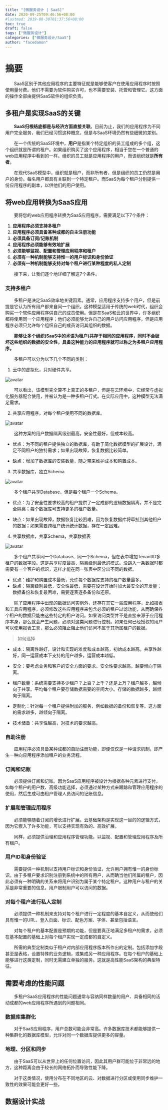 ```yaml
---
title: "[微服务设计 | SaaS]"
date: 2020-09-25T09:46:56+08:00
#lastmod: 2019-08-30T01:37:56+08:00
toc: true
draft: false
tags: ["微服务设计"]
categories: ["微服务设计/SaaS"]
author: "facedamon"
---
```


# 摘要

&emsp;&emsp;SaaS区别于其他应用程序的主要特征就是能够使客户在使用应用程序时按照使用量付费。他们不需要为软件购买许可，也不需要安装、托管和管理它。这方面的操作全部由提供SaaS软件的组织负责。

## 多租户是实现SaaS的关键

&emsp;&emsp;**SaaS归根结底都是与经济方面直接关联**。目前为止，我们的应用程序为不同用户完全服务，我们已经习惯这种概念，但是与SaaS环境仍然有些细微的差别。

&emsp;&emsp;在一个传统的SaaS环境中，**用户**是指某个特定组织的员工组成的多个组，这个组织就是所谓的租户。如果组织购买了这个应用程序，相当于您在一个普通的web应用程序中看到的一样。组织的员工就是应用程序的用户，而该组织就是**所有者**。

&emsp;&emsp;在现代SaaS模型中，组织就是租户，而非所有者，但是组织的员工仍然是用户的身份。每名用户都具有关联到一个特定租户。而SaaS为每个租户分别提供一份应用程序的副本，以供他们的用户使用。

## 将web应用转换为SaaS应用

&emsp;&emsp;要将您的web应用程序转换为SaaS应用程序，需要满足以下7个条件：

1. **应用程序必须支持多租户**
2. **应用程序必须具备某种成都的自主注册功能**
3. **必须具备订阅/记账机制**
4. **应用程序必须能够有效地扩展**
5. **必须能够监视、配置和管理应用程序和租户**
6. **必须有一种机制能够支持惟一的用户标识和身份验证**
7. **必须有一种机制能够支持对每个租户进行某种程度的私人定制**

&emsp;&emsp;接下来，让我们逐个地详细了解这7个条件。

### 支持多租户

&emsp;&emsp;多租户是决定SaaS效率地关键因素。通常，应用程序支持多个用户，但是前提是它认为所有用户都来自同一个组织。这种模型适用于传统的web时代，组织会购买一个软件应用程序供自己的成员使用。但是在SaaS和云的世界中，许多组织都将使用同一个应用程序；他们必须能够允许自己的用户访问应用程序，但是应用程序必须只允许每个组织自己的成员访问其组织的数据。

&emsp;&emsp;**能够让多个组织(SaaS中的术语为租户)共存于相同的应用程序，同时不会破坏这些组织的数据的安全性，具备这种能力的应用程序就可以称之为多租户应用程序。**

&emsp;&emsp;多租户可以分为以下几个不同的类别：

1. 云中的虚拟化，只对硬件共享。

![avatar](https://cdn.jsdelivr.net/gh/facedamon/markdownps2@master/micro-service/1601000693.jpg)

&emsp;&emsp;可以看出，该模型完全算不上真正的多租户，但是在云环境中，它经常与虚拟化服务器配合使用，并被认为是一种多租户行式。在实际应用中，这种模型无法满足需求。

2. 共享应用程序，对每个租户使用不同的数据库。

![avatar](https://cdn.jsdelivr.net/gh/facedamon/markdownps2@master/micro-service/1601000987.jpg)

&emsp;&emsp;这种方案的用户数据隔离级别最高，安全性最好，但成本较高。

- 优点：为不同的租户提供独立的数据库，有助于简化数据模型的扩展设计，满足不同租户的独特需求；如果出现故障，恢复数据比较简单。

- 缺点：增加了数据库的安装数量，随之带来维护成本和购置成本。

3. 共享数据库，独立Schema

![avatar](https://cdn.jsdelivr.net/gh/facedamon/markdownps2@master/micro-service/1601001210.jpg)

&emsp;&emsp;多个租户共享Database，但是每个租户一个Schema。

- 优点：为了安全性要求较高的租户提供了一定成都的逻辑数据隔离，并不是完全隔离；每个数据库可支持更多的租户数量。

- 缺点：如果出现故障，数据恢复比较困难，因为恢复数据库将牵扯到其他租户的数据；如果需要跨租户统计统计数据，存在一定困难。

4. 共享数据库，共享Schema，共享数据表

![avatar](https://cdn.jsdelivr.net/gh/facedamon/markdownps2@master/micro-service/1601016851.jpg)

&emsp;&emsp;多个租户共享同一个Database、同一个Schema，但在表中增加TenantID多租户的数据字段。这是共享程度最高、隔离级别最低的模式。没跳入一条数据时都需要有一个客户的标识，这样才能在同一张表中区分出不同的数据。

- 优点：维护和购置成本最低，允许每个数据库支持的租户数量最多。
- 缺点：隔离级别最低，安全性最低，需要在设计开始时加大最安全的开发量；数据备份和恢复最困难，需要逐表逐条备份和还原。

&emsp;&emsp;除了应用程序中出现的数据访问实例外，还存在其它一些应用程序，比如报表和工具应用程序，必须修改这些应用程序来包含必须的租户过滤功能，从而确保各个租户的数据只能由这些特定的租户访问。如果访问类型并不是直接来源于应用程序本身，那么就会产生问题，必须对这类问题进行控制。如果任何已经授权的用户可以使用报表工具，那么必须阻止阻止他们访问不属于其所属租户的数据。

> 如何选择

- 成本：隔离性越好，设计和实现的难度和成本越高，初始成本越高。共享性越好，同一运营成本下支持的用户越多，运营成本越低。

- 安全：要考虑业务和客户的安全方面的要求。安全性要求越高，越要倾向于隔离。

- 租户数量：系统需要支持多少租户？上百？上千？还是上万？租户越多，越倾向于共享。平均每个租户要存储数据需要的空间大小。存储的数据越多，越倾向于隔离。

- 定制化：针对每一个租户提供附加的服务，例如数据的备份和恢复等。这方面的需求越多，越倾向于隔离。

- 技术储备：共享性越高，对技术的要求越高。

### 自助注册

&emsp;&emsp;应用程序必须具备某种成都的自助注册功能，即便仅仅是一种请求机制，即产生一种向应用程序添加租户的业务流程。

### 订阅和记账

&emsp;&emsp;必须提供订阅和记账。因为SaaS应用程序被设计为根据各种元素进行支付，如每个租户的用户数、高级功能选择，必须通过某种方式来跟踪和管理应用程序的使用，然后生成可由租户管理人员访问的记账信息。

### 扩展和管理应用程序

&emsp;&emsp;必须能够随着订阅的增长进行扩展。云基础架构是实现这一目的的逻辑方式，因为它嵌入了许多功能，可以支持实现有效的、高效扩展。

&emsp;&emsp;同样，必须提供治理和应用程序管理功能，以监视、配置和管理应用程序及所有租户。

### 用户ID和身份验证

&emsp;&emsp;需要提供一种机制以支持用户标识和身份验证，允许用户拥有惟一的身份标识。由于多租户要求识别注册到系统中的所有用户，从而确当他们所属的租户，因此必须有一种明确的关系来将用户识别为属于某个特定租户。这种用户与租户的关系是非常重要的信息，用户限制用户可以访问的数据。

### 对每个租户进行私人定制

&emsp;&emsp;必须提供一种机制来支持对每个租户进行一定程度的基本自定义，从而使他们具有惟一的URL、登入页面、标识、配色方案、字体、甚至包括语言。

&emsp;&emsp;对每个租户的基本配置是预期的功能，但是要真正地满足多租户的需求，必须在基本配置的基础上对每个租户实现一定成都的自定义。

&emsp;&emsp;所需的典型定制类似于租户对内部应用程序版本所作出的定制。包括添加字段甚至是表格，设置特殊的业务逻辑，或集成另一种应用程序。在每个租户的基础上能够进行这类定制，同时无需建立单独的服务。这就是高性能SaaS架构的典型特征。

## 需要考虑的性能问题

&emsp;&emsp;多租户SaaS应用程序的性能问题通常与容纳同样数量的用户、具备相同的活动成都的web应用程序所遇到的问题相同。

### 数据库集群化

&emsp;&emsp;对于SaaS应用程序，用户总数可能会非常高。许多数据库技术都能够提供一种集群化的数据库模型，允许对同一个数据库提供更多的容量。

### 地理、分区和同步

&emsp;&emsp;由于SaaS可以从世界上的任何位置访问，因此其用户群可能位于非常远的地方，这种距离会由于较长的网络拓扑而导致性能下降。

&emsp;&emsp;对于这类情况，使用分布在不同地区的云、对数据进行分区或使用同步维护一致性的效果可能会更好一些。

## 数据设计实战